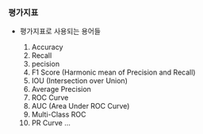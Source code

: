 ### 평가지표 

- 평가지표로 사용되는 용어들
    
    1. Accuracy
    2. Recall
    3. pecision
    4. F1 Score (Harmonic mean of Precision and Recall)
    5. IOU (Intersection over Union)
    6. Average Precision
    7. ROC Curve
    8. AUC (Area Under ROC Curve)
    9. Multi-Class ROC
    10. PR Curve
    ...

